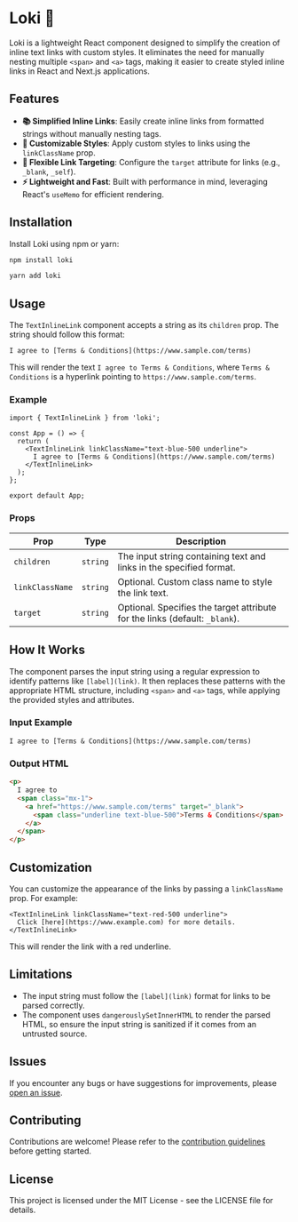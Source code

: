 # Loki 🧩

Loki is a lightweight React component designed to simplify the creation of inline text links with custom styles. It eliminates the need for manually nesting multiple `<span>` and `<a>` tags, making it easier to create styled inline links in React and Next.js applications.

## Features

- **📚 Simplified Inline Links**: Easily create inline links from formatted strings without manually nesting tags.
- **🎨 Customizable Styles**: Apply custom styles to links using the `linkClassName` prop.
- **🔗 Flexible Link Targeting**: Configure the `target` attribute for links (e.g., `_blank`, `_self`).
- **⚡ Lightweight and Fast**: Built with performance in mind, leveraging React's `useMemo` for efficient rendering.

## Installation

Install Loki using npm or yarn:

```bash
npm install loki
```

```bash
yarn add loki
```

## Usage

The `TextInlineLink` component accepts a string as its `children` prop. The string should follow this format:

```
I agree to [Terms & Conditions](https://www.sample.com/terms)
```

This will render the text `I agree to Terms & Conditions`, where `Terms & Conditions` is a hyperlink pointing to `https://www.sample.com/terms`.

### Example

```tsx
import { TextInlineLink } from 'loki';

const App = () => {
  return (
    <TextInlineLink linkClassName="text-blue-500 underline">
      I agree to [Terms & Conditions](https://www.sample.com/terms)
    </TextInlineLink>
  );
};

export default App;
```

### Props

| Prop            | Type     | Description                                                                 |
| --------------- | -------- | --------------------------------------------------------------------------- |
| `children`      | `string` | The input string containing text and links in the specified format.         |
| `linkClassName` | `string` | Optional. Custom class name to style the link text.                         |
| `target`        | `string` | Optional. Specifies the target attribute for the links (default: `_blank`). |

## How It Works

The component parses the input string using a regular expression to identify patterns like `[label](link)`. It then replaces these patterns with the appropriate HTML structure, including `<span>` and `<a>` tags, while applying the provided styles and attributes.

### Input Example

```text
I agree to [Terms & Conditions](https://www.sample.com/terms)
```

### Output HTML

```html
<p>
  I agree to
  <span class="mx-1">
    <a href="https://www.sample.com/terms" target="_blank">
      <span class="underline text-blue-500">Terms & Conditions</span>
    </a>
  </span>
</p>
```

## Customization

You can customize the appearance of the links by passing a `linkClassName` prop. For example:

```tsx
<TextInlineLink linkClassName="text-red-500 underline">
  Click [here](https://www.example.com) for more details.
</TextInlineLink>
```

This will render the link with a red underline.

## Limitations

- The input string must follow the `[label](link)` format for links to be parsed correctly.
- The component uses `dangerouslySetInnerHTML` to render the parsed HTML, so ensure the input string is sanitized if it comes from an untrusted source.

## Issues

If you encounter any bugs or have suggestions for improvements, please [open an issue](https://github.com/hashedalgorithm/loki/issues).

## Contributing

Contributions are welcome! Please refer to the [contribution guidelines](https://github.com/hashedalgorithm/loki/contributing) before getting started.

## License

This project is licensed under the MIT License - see the LICENSE file for details.
